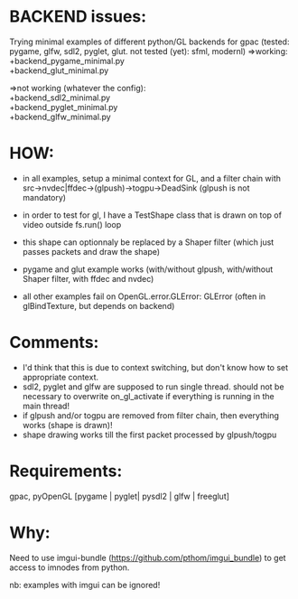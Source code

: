 BACKEND issues:
==============
Trying minimal examples of different python/GL backends for gpac (tested: pygame, glfw, sdl2, pyglet, glut. not tested (yet): sfml, modernl)
=>working:
+backend_pygame_minimal.py  
+backend_glut_minimal.py  

=>not working (whatever the config):  
+backend_sdl2_minimal.py  
+backend_pyglet_minimal.py  
+backend_glfw_minimal.py  

HOW:
====
+ in all examples, setup a minimal context for GL, and a filter chain with
src->nvdec|ffdec->(glpush)->togpu->DeadSink (glpush is not mandatory)
+ in order to test for gl, I have a TestShape class that is drawn on top of video outside fs.run() loop
+ this shape can optionnaly be replaced by a Shaper filter (which just passes packets and draw the shape)

+ pygame and glut example works (with/without glpush, with/without Shaper filter, with ffdec and nvdec)
+ all other examples fail on OpenGL.error.GLError: GLError (often in glBindTexture, but depends on backend)

Comments:
=========
+ I'd think that this is due to context switching, but don't know how to set appropriate context. 
+ sdl2, pyglet and glfw are supposed to run single thread. should not be necessary to overwrite on_gl_activate if everything is running in the main thread!
+ if glpush and/or togpu are removed from filter chain, then everything works (shape is drawn)!
+ shape drawing works till the first packet processed by glpush/togpu
  
Requirements:
=============
gpac, pyOpenGL [pygame | pyglet| pysdl2 | glfw | freeglut]  

Why:
====
Need to use imgui-bundle (https://github.com/pthom/imgui_bundle) to get access to imnodes from python.

nb: examples with imgui can be ignored!
